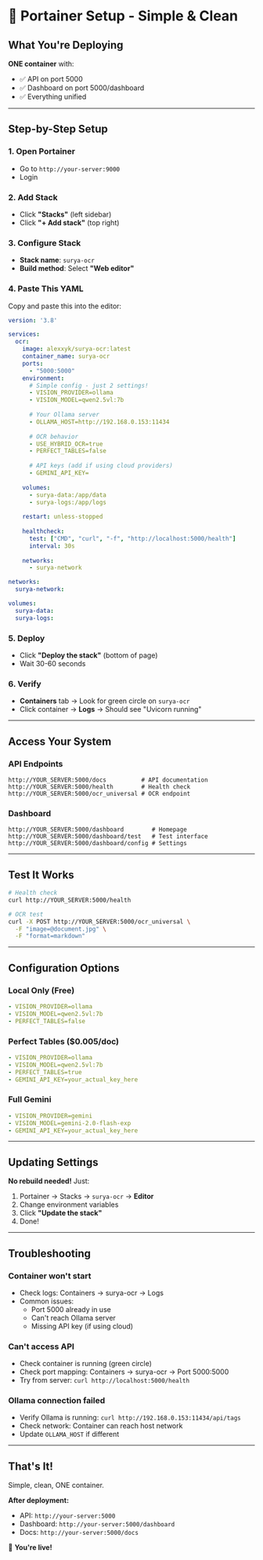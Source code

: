 # 🐳 Portainer Setup - Simple & Clean

## What You're Deploying

**ONE container** with:
- ✅ API on port 5000
- ✅ Dashboard on port 5000/dashboard
- ✅ Everything unified

---

## Step-by-Step Setup

### 1. Open Portainer
- Go to `http://your-server:9000`
- Login

### 2. Add Stack
- Click **"Stacks"** (left sidebar)
- Click **"+ Add stack"** (top right)

### 3. Configure Stack
- **Stack name**: `surya-ocr`
- **Build method**: Select **"Web editor"**

### 4. Paste This YAML

Copy and paste this into the editor:

```yaml
version: '3.8'

services:
  ocr:
    image: alexxyk/surya-ocr:latest
    container_name: surya-ocr
    ports:
      - "5000:5000"
    environment:
      # Simple config - just 2 settings!
      - VISION_PROVIDER=ollama
      - VISION_MODEL=qwen2.5vl:7b
      
      # Your Ollama server
      - OLLAMA_HOST=http://192.168.0.153:11434
      
      # OCR behavior
      - USE_HYBRID_OCR=true
      - PERFECT_TABLES=false
      
      # API keys (add if using cloud providers)
      - GEMINI_API_KEY=
    
    volumes:
      - surya-data:/app/data
      - surya-logs:/app/logs
    
    restart: unless-stopped
    
    healthcheck:
      test: ["CMD", "curl", "-f", "http://localhost:5000/health"]
      interval: 30s
    
    networks:
      - surya-network

networks:
  surya-network:

volumes:
  surya-data:
  surya-logs:
```

### 5. Deploy
- Click **"Deploy the stack"** (bottom of page)
- Wait 30-60 seconds

### 6. Verify
- **Containers** tab → Look for green circle on `surya-ocr`
- Click container → **Logs** → Should see "Uvicorn running"

---

## Access Your System

### API Endpoints
```
http://YOUR_SERVER:5000/docs          # API documentation
http://YOUR_SERVER:5000/health        # Health check
http://YOUR_SERVER:5000/ocr_universal # OCR endpoint
```

### Dashboard
```
http://YOUR_SERVER:5000/dashboard        # Homepage
http://YOUR_SERVER:5000/dashboard/test   # Test interface
http://YOUR_SERVER:5000/dashboard/config # Settings
```

---

## Test It Works

```bash
# Health check
curl http://YOUR_SERVER:5000/health

# OCR test
curl -X POST http://YOUR_SERVER:5000/ocr_universal \
  -F "image=@document.jpg" \
  -F "format=markdown"
```

---

## Configuration Options

### Local Only (Free)
```yaml
- VISION_PROVIDER=ollama
- VISION_MODEL=qwen2.5vl:7b
- PERFECT_TABLES=false
```

### Perfect Tables ($0.005/doc)
```yaml
- VISION_PROVIDER=ollama
- VISION_MODEL=qwen2.5vl:7b
- PERFECT_TABLES=true
- GEMINI_API_KEY=your_actual_key_here
```

### Full Gemini
```yaml
- VISION_PROVIDER=gemini
- VISION_MODEL=gemini-2.0-flash-exp
- GEMINI_API_KEY=your_actual_key_here
```

---

## Updating Settings

**No rebuild needed!** Just:

1. Portainer → Stacks → `surya-ocr` → **Editor**
2. Change environment variables
3. Click **"Update the stack"**
4. Done!

---

## Troubleshooting

### Container won't start
- Check logs: Containers → surya-ocr → Logs
- Common issues:
  - Port 5000 already in use
  - Can't reach Ollama server
  - Missing API key (if using cloud)

### Can't access API
- Check container is running (green circle)
- Check port mapping: Containers → surya-ocr → Port 5000:5000
- Try from server: `curl http://localhost:5000/health`

### Ollama connection failed
- Verify Ollama is running: `curl http://192.168.0.153:11434/api/tags`
- Check network: Container can reach host network
- Update `OLLAMA_HOST` if different

---

## That's It!

Simple, clean, ONE container. 

**After deployment:**
- API: `http://your-server:5000`
- Dashboard: `http://your-server:5000/dashboard`
- Docs: `http://your-server:5000/docs`

🚀 **You're live!**


